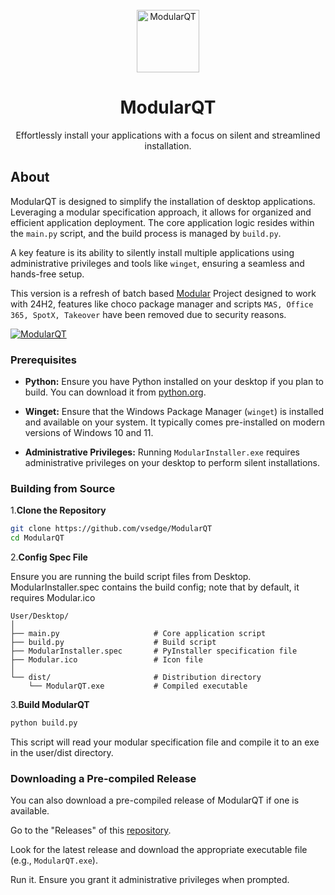 <div align="center">
  <br />
  <a href="https://github.com/vsedge/ModularQT">
    <img src="https://i.imgur.com/tynE3yq.png" alt="ModularQT" width="100">
  </a>
  <br />
  <h1>ModularQT</h1>
  <p>
    Effortlessly install your applications with a focus on silent and streamlined installation.
  </p>
</div>

## About 

ModularQT is designed to simplify the installation of desktop applications. Leveraging a modular specification approach, it allows for organized and efficient application deployment. The core application logic resides within the `main.py` script, and the build process is managed by `build.py`. 

A key feature is its ability to silently install multiple applications using administrative privileges and tools like `winget`, ensuring a seamless and hands-free setup. 

This version is a refresh of batch based [Modular](https://github.com/vsedge/Modular) Project designed to work with 24H2, features like choco package manager and scripts `MAS, Office 365, SpotX, Takeover` have been removed due to security reasons. 

[![ModularQT](https://i.imgur.com/Q8F9Tab.png)](https://i.imgur.com/Q8F9Tab.png)

### Prerequisites

* **Python:** Ensure you have Python installed on your desktop if you plan to build. You can download it from [python.org](https://www.python.org/).

* **Winget:** Ensure that the Windows Package Manager (`winget`) is installed and available on your system. It typically comes pre-installed on modern versions of Windows 10 and 11.

* **Administrative Privileges:** Running `ModularInstaller.exe` requires administrative privileges on your desktop to perform silent installations.


### Building from Source

1.**Clone the Repository**
   ```bash
   git clone https://github.com/vsedge/ModularQT
   cd ModularQT
```
2.**Config Spec File**

Ensure you are running the build script files from Desktop. ModularInstaller.spec contains the build config; note that by default, it requires Modular.ico
```
User/Desktop/
│
├── main.py                     # Core application script
├── build.py                    # Build script
├── ModularInstaller.spec       # PyInstaller specification file
├── Modular.ico                 # Icon file
│
└── dist/                       # Distribution directory
    └── ModularQT.exe           # Compiled executable
```
3.**Build ModularQT**
```py
python build.py
```
This script will read your modular specification file and compile it to an exe in the user/dist directory.

### Downloading a Pre-compiled Release
You can also download a pre-compiled release of ModularQT if one is available.

Go to the "Releases" of this [repository](https://github.com/vsedge/ModularQT/releases).

Look for the latest release and download the appropriate executable file (e.g., `ModularQT.exe`).

Run it. Ensure you grant it administrative privileges when prompted.
